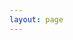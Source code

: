 ```yaml
---
layout: page
---
```


<script setup>
import Download from '../.vitepress/components/Download.vue'
import latest from '../.vitepress/latest.json'
import windows from '../.vitepress/assets/windows.svg'
import steam from '../.vitepress/assets/steam.svg'

const list = [
    {
        level: 'Free',
        desc: 'Open source community, for new users',
        features: [
            '📊Custom data card',
            '📅Timeline + Calendar',
            '🏷️Manual recording',
            '👀Automatic monitoring',
            '🌐Synchronize browser history',
            '📖Diary',
            '🖥️Third-party application integration',
        ],
        url: `https://github.com/shion-app/shion/releases/download/v${latest.version}/shion_${latest.version}_x64-setup.exe`,
        action: 'Windows 10/11 Download',
        logo: windows
    },
    {
        level: 'Advanced',
        desc: 'For advanced users',
        features: [
            'All features of the free version',
            '📅Timeblock',
            '🛒Review mode',
        ],
        url: 'https://store.steampowered.com/app/3026040/shion/',
        action: 'Jump to the store',
        logo: steam,
    }
]
</script>

<Download :list="list" />
